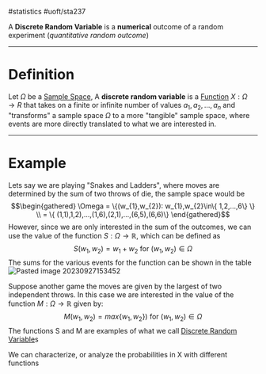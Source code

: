 #statistics #uoft/sta237 

A **Discrete Random Variable** is a **numerical** outcome of a random experiment (*quantitative random outcome*)

---

# Definition 

Let $\Omega$ be a [Sample Space](Sample%20Space.md), A **discrete random variable** is a [Function](Function.md) $X:\Omega \rightarrow R$ that takes on a finite or infinite number of values $a_{1},a_{2},...,a_{n}$ and "transforms" a sample space $\Omega$ to a more "tangible" sample space, where events are more directly translated to what we are interested in.

---
# Example
Lets say we are playing "Snakes and Ladders", where moves are determined by the sum of two throws of die, the sample space would be $$\begin{gathered} \Omega = \{(w_{1},w_{2}): w_{1},w_{2}\in\{ 1,2,...,6\} \} \\ = \{ (1,1),1,2),...,(1,6),(2,1),...,(6,5),(6,6)\} \end{gathered}$$ However, since we are only interested in the sum of the outcomes, we can use the value of the function $S:\Omega \rightarrow \mathbb{R}$, which can be defined as $$S(w_{1},w_{2}) = w_{1}+w_{2} \text{ for } (w_{1},w_{2})\in \Omega$$The sums for the various events for the function can be shown in the table ![Pasted image 20230927153452](Pasted%20image%2020230927153452.png)

Suppose another game the moves are given by the largest of two independent throws. In this case we are interested in the value of the function $M:\Omega \rightarrow \mathbb{R}$ given by:$$M(w_{1},w_{2}) = max\{ w_{1},w_{2}\}) \text{ for } (w_{1}, w_{2}) \in \Omega$$ The functions S and M are examples of what we call [Discrete Random Variable](.md)s








We can characterize, or analyze the probabilities in X with different functions
